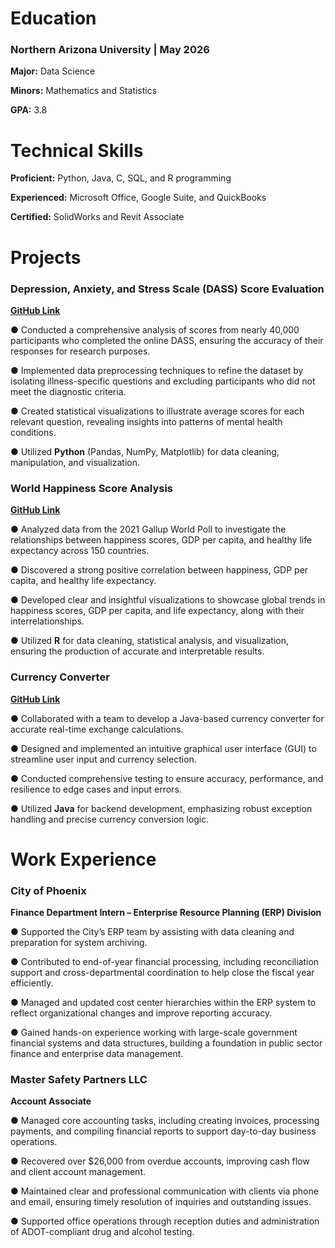 # Education
### Northern Arizona University   |   May 2026
**Major:** Data Science

**Minors:** Mathematics and Statistics

**GPA:** 3.8



# Technical Skills
**Proficient:** Python, Java, C, SQL, and R programming

**Experienced:** Microsoft Office, Google Suite, and QuickBooks

**Certified:** SolidWorks and Revit Associate



# Projects
### Depression, Anxiety, and Stress Scale (DASS) Score Evaluation
**[GitHub Link](https://github.com/aschrameck/DASS)**

● Conducted a comprehensive analysis of scores from nearly 40,000 participants who completed the online DASS, ensuring the accuracy of their responses for research purposes.

● Implemented data preprocessing techniques to refine the dataset by isolating illness-specific questions and excluding participants who did not meet the diagnostic criteria.

● Created statistical visualizations to illustrate average scores for each relevant question, revealing insights into patterns of mental health conditions.

● Utilized **Python** (Pandas, NumPy, Matplotlib) for data cleaning, manipulation, and visualization.


### World Happiness Score Analysis
**[GitHub Link](https://github.com/aschrameck/World-Happiness-Scores)**

● Analyzed data from the 2021 Gallup World Poll to investigate the relationships between happiness scores, GDP per capita, and healthy life expectancy across 150 countries.

● Discovered a strong positive correlation between happiness, GDP per capita, and healthy life expectancy.

● Developed clear and insightful visualizations to showcase global trends in happiness scores, GDP per capita, and life expectancy, along with their interrelationships.

● Utilized **R** for data cleaning, statistical analysis, and visualization, ensuring the production of accurate and interpretable results.


### Currency Converter
**[GitHub Link](https://github.com/aschrameck/Currency-Converter)**

● Collaborated with a team to develop a Java-based currency converter for accurate real-time exchange calculations.

● Designed and implemented an intuitive graphical user interface (GUI) to streamline user input and currency selection.

● Conducted comprehensive testing to ensure accuracy, performance, and resilience to edge cases and input errors.

● Utilized **Java** for backend development, emphasizing robust exception handling and precise currency conversion logic.




# Work Experience
### City of Phoenix
**Finance Department Intern – Enterprise Resource Planning (ERP) Division**

● Supported the City’s ERP team by assisting with data cleaning and preparation for system archiving.

● Contributed to end-of-year financial processing, including reconciliation support and cross-departmental coordination to help close the fiscal year efficiently.

● Managed and updated cost center hierarchies within the ERP system to reflect organizational changes and improve reporting accuracy.

● Gained hands-on experience working with large-scale government financial systems and data structures, building a foundation in public sector finance and enterprise data management.


### Master Safety Partners LLC 
**Account Associate**

● Managed core accounting tasks, including creating invoices, processing payments, and compiling financial reports to support day-to-day business operations.

● Recovered over $26,000 from overdue accounts, improving cash flow and client account management.

● Maintained clear and professional communication with clients via phone and email, ensuring timely resolution of inquiries and outstanding issues.

● Supported office operations through reception duties and administration of ADOT-compliant drug and alcohol testing.
